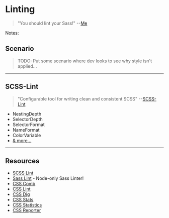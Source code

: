 # Linting
<!-- .slide: data-state="backEndBrian juniorJacob midLevelMelissa" -->

> "You should lint your Sass!" --[Me](http://twitter.com/elijahmanor)

Notes:

## Scenario
<!-- .slide: data-state="backEndBrian juniorJacob midLevelMelissa" -->

> TODO: Put some scenario where dev looks to see why style isn't applied...

------

## SCSS-Lint
<!-- .slide: data-title="Linting" data-state="backEndBrian juniorJacob midLevelMelissa" -->

> "Configurable tool for writing clean and consistent SCSS" --[SCSS-Lint](https://github.com/brigade/scss-lint)

* NestingDepth
* SelectorDepth
* SelectorFormat
* NameFormat
* ColorVariable
* [& more...](https://github.com/brigade/scss-lint/blob/master/lib/scss_lint/linter/README.md)

------

## Resources
<!-- .slide: data-title="Linting" data-state="backEndBrian juniorJacob midLevelMelissa" -->

* [SCSS Lint](https://github.com/brigade/scss-lint)
* [Sass Lint](https://github.com/sasstools/sass-lint) - Node-only Sass Linter!
* [CSS Comb](css-comb)
* [CSS Lint](http://csslint.net/)
* [CSS Dig]()
* [CSS Stats](http://cssstats.com/)
* [CSS Statistics](https://github.com/cssstats/css-statistics)
* [CSS Reporter](https://github.com/springload/css-reporter)
